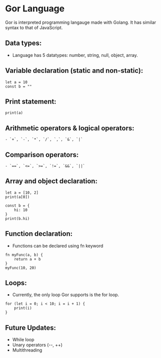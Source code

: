 # Gor Language

Gor is interpreted programming langauge made with Golang. It has similar syntax to that of JavaScript.

## Data types:
- Language has 5 datatypes: number, string, null, object, array.

## Variable declaration (static and non-static):
```
let a = 10
const b = ""
```
## Print statement:
```
print(a)
```

## Arithmetic operators & logical operators:
```
- `+`, `-`, `*`, `/`, `,`, `&`, `|`
```

## Comparison operators:
```
- `==`, `<=`, `>=`, `!=`, `&&`, `||`
```

## Array and object declaration:
```
let a = [10, 2]
print(a[0])

const b = {
    hi: 10
}
print(b.hi)
```

## Function declaration:
- Functions can be declared using fn keyword 
```
fn myFunc(a, b) {
    return a + b
}
myFunc(10, 20)
```

## Loops:
- Currently, the only loop Gor supports is the for loop.
```
for (let i = 0; i < 10; i = i + 1) {
    print(i)
}
```

## Future Updates:
- While loop
- Unary operators (--, ++)
- Multithreading